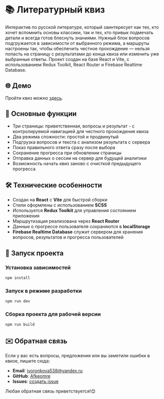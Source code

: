 # 📚 Литературный квиз

Интерактив по русской литературе, который заинтересует как тех, кто хочет вспомнить основы классики, так и тех, кто привык подмечать детали и всегда готов блеснуть знаниями. 
Нужный блок вопросов подгружается в зависимости от выбранного режима, а маршруты настроены так, чтобы обеспечить честное прохождение — нельзя попасть на страницу с результатами до конца квиза или изменить уже выбранные ответы. Проект создан на базе React и Vite, с использованием Redux Toolkit, React Router и Firebase Realtime Database. 

## 🌐 Демо

Пройти квиз можно [здесь](https://literature-quiz-alpha.vercel.app/).

## 📌 Основные функции

- Три страницы: приветственная, вопросы и результат - с контролируемой навигацией для честного прохождения квиза
- Два режима сложности: простой и продвинутый
- Подгрузка вопросов и текста с анализом результата с сервера
- Показ правильного ответа сразу после выбора
- Сохранение прогресса при обновлении страницы
- Отправка данных о сессии на сервер для будущей аналитики
- Возможность начать квиз заново с очисткой предыдущего прогресса

## 🛠️ Технические особенности

- Создан на **React** с **Vite** для быстрой сборки
- Стили оформлены с использованием **SCSS**
- Используется **Redux Toolkit** для управления состоянием приложения
- Маршрутизация реализована через **React Router**
- Данные о прогрессе пользователя сохраняются в **localStorage**
- **Firebase Realtime Database** служит сервером для хранения вопросов, результатов и прогресса пользователей

## 🚀 Запуск проекта

### Установка зависимостей
```sh
npm install
```

### Запуск в режиме разработки
```sh
npm run dev
```

### Сборка проекта для рабочей версии
```sh
npm run build
```

## ✉️ Oбратная связь

Если у вас есть вопросы, предложения или вы заметили ошибки в квизе, пишите сюда:  

- **Email**: [ivoronkova538@yandex.ru](mailto:ivoronkova538@yandex.ru)  
- **GitHub**: [Afkeomre](https://github.com/Afkeomre)  
- **Issues**: [создать issue](https://github.com/Afkeomre/literature-quiz/issues)  

Любая обратная связь приветствуется!😊

